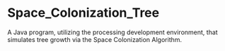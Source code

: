 # Space_Colonization_Tree
A Java program, utilizing the processing development environment, that simulates tree growth via the Space Colonization Algorithm.
